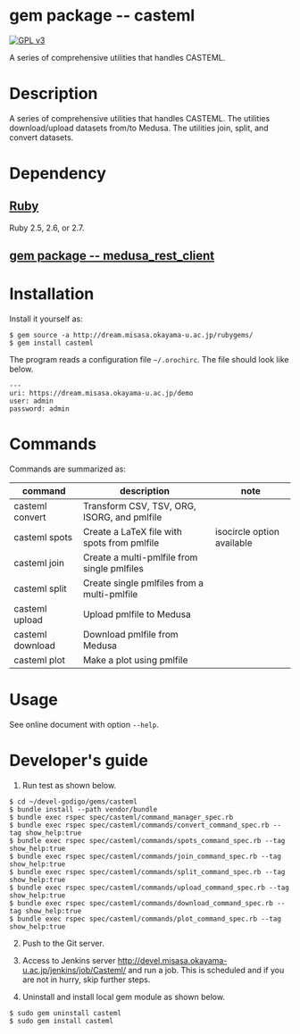 # gem package -- casteml
[![GPL v3](https://img.shields.io/badge/license-GPL_v3-green.svg)](http://www.gnu.org/licenses/gpl-3.0.txt)

A series of comprehensive utilities that handles CASTEML.

# Description

A series of comprehensive utilities that handles CASTEML.  The
utilities download/upload datasets from/to Medusa.  The utilities
join, split, and convert datasets.

# Dependency

## [Ruby](https://www.ruby-lang.org "follow instruction")
Ruby 2.5, 2.6, or 2.7.

## [gem package -- medusa_rest_client](https://github.com/misasa/medusa_rest_client "follow instruction")

# Installation

Install it yourself as:

    $ gem source -a http://dream.misasa.okayama-u.ac.jp/rubygems/
    $ gem install casteml

The program reads a configuration file `~/.orochirc`.  The file should look like below.

    ---
    uri: https://dream.misasa.okayama-u.ac.jp/demo
    user: admin
    password: admin

# Commands

Commands are summarized as:

| command          | description                                 | note                       |
|------------------|---------------------------------------------|----------------------------|
| casteml convert  | Transform CSV, TSV, ORG, ISORG, and pmlfile |                            |
| casteml spots    | Create a LaTeX file with spots from pmlfile | isocircle option available |
| casteml join     | Create a multi-pmlfile from single pmlfiles |                            |
| casteml split    | Create single pmlfiles from a multi-pmlfile |                            |
| casteml upload   | Upload pmlfile to Medusa                    |                            |
| casteml download | Download pmlfile from Medusa                |                            |
| casteml plot     | Make a plot using pmlfile                   |                            |

# Usage

See online document with option `--help`.

# Developer's guide

1. Run test as shown below.

```
$ cd ~/devel-godigo/gems/casteml
$ bundle install --path vendor/bundle
$ bundle exec rspec spec/casteml/command_manager_spec.rb
$ bundle exec rspec spec/casteml/commands/convert_command_spec.rb --tag show_help:true
$ bundle exec rspec spec/casteml/commands/spots_command_spec.rb --tag show_help:true
$ bundle exec rspec spec/casteml/commands/join_command_spec.rb --tag show_help:true
$ bundle exec rspec spec/casteml/commands/split_command_spec.rb --tag show_help:true
$ bundle exec rspec spec/casteml/commands/upload_command_spec.rb --tag show_help:true
$ bundle exec rspec spec/casteml/commands/download_command_spec.rb --tag show_help:true
$ bundle exec rspec spec/casteml/commands/plot_command_spec.rb --tag show_help:true
```

2. Push to the Git server.

3. Access to Jenkins server http://devel.misasa.okayama-u.ac.jp/jenkins/job/Casteml/ and run a job.  This is scheduled and if you are not in hurry, skip further steps.

4. Uninstall and install local gem module as shown below.

```
$ sudo gem uninstall casteml
$ sudo gem install casteml
```
